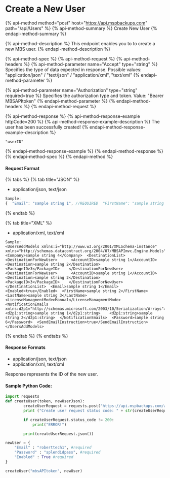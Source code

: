 # Create a New User

{% api-method method="post" host="https://api.mspbackups.com" path="/api/Users" %}
{% api-method-summary %}
Create New User
{% endapi-method-summary %}

{% api-method-description %}
This endpoint enables you to to create a new MBS user.
{% endapi-method-description %}

{% api-method-spec %}
{% api-method-request %}
{% api-method-headers %}
{% api-method-parameter name="Accept" type="string" %}
Specifies the type of data expected in response. Possible values:  "application/json" / "text/json" / "application/xml", "text/xml"
{% endapi-method-parameter %}

{% api-method-parameter name="Authorization" type="string" required=true %}
Specifies the authorization type and token. Value: "Bearer  MBSAPItoken"
{% endapi-method-parameter %}
{% endapi-method-headers %}
{% endapi-method-request %}

{% api-method-response %}
{% api-method-response-example httpCode=200 %}
{% api-method-response-example-description %}
The user has been successfully created!
{% endapi-method-response-example-description %}

```
"userID"
```
{% endapi-method-response-example %}
{% endapi-method-response %}
{% endapi-method-spec %}
{% endapi-method %}

#### Request Format

{% tabs %}
{% tab title="JSON" %}
* application/json, text/json

```javascript
Sample:
{  "Email": "sample string 1", //REQUIRED  "FirstName": "sample string 2",  "LastName": "sample string 3",  "NotificationEmails": [    "sample string 1",    "sample string 2"  ],  "Company": "sample string 4",  "Enabled": true, //REQUIRED  "Password": "sample string 6", //REQUIRED  "DestinationList": [    {      "AccountID": "sample string 1",      "Destination": "sample string 2",      "PackageID": 3    },    {      "AccountID": "sample string 1",      "Destination": "sample string 2",      "PackageID": 3    }  ],  "SendEmailInstruction": true,  "LicenseManagmentMode": 0}
```
{% endtab %}

{% tab title="XML" %}
* application/xml, text/xml

```markup
Sample:
<UsersAddModels xmlns:i="http://www.w3.org/2001/XMLSchema-instance" xmlns="http://schemas.datacontract.org/2004/07/MBSAPImvc.Engine.Models">  <Company>sample string 4</Company>  <DestinationList>    <DestinationForNewUser>      <AccountID>sample string 1</AccountID>      <Destination>sample string 2</Destination>      <PackageID>3</PackageID>    </DestinationForNewUser>    <DestinationForNewUser>      <AccountID>sample string 1</AccountID>      <Destination>sample string 2</Destination>      <PackageID>3</PackageID>    </DestinationForNewUser>  </DestinationList>  <Email>sample string 1</Email>  <Enabled>true</Enabled>  <FirstName>sample string 2</FirstName>  <LastName>sample string 3</LastName>  <LicenseManagmentMode>Manual</LicenseManagmentMode>  <NotificationEmails xmlns:d2p1="http://schemas.microsoft.com/2003/10/Serialization/Arrays">    <d2p1:string>sample string 1</d2p1:string>    <d2p1:string>sample string 2</d2p1:string>  </NotificationEmails>  <Password>sample string 6</Password>  <SendEmailInstruction>true</SendEmailInstruction></UsersAddModels>
```
{% endtab %}
{% endtabs %}

#### Response Formats

* application/json, text/json
* application/xml, text/xml

Response represents the ID of the new user.

#### Sample Python Code:

```python
import requests
def createUser(token, newUserJson):
		createUserRequest = requests.post('https://api.mspbackups.com/api/Users', json = newUserJson, headers = {"Accept" : "application/json", "Authorization": "Bearer " + token})
		print ("Create user request status code: " + str(createUserRequest.status_code) + "\n")

		if createUserRequest.status_code != 200:
			print("ERROR!")

		print(createUserRequest.json())

newUser = {
 	"Email" : "roberttech1", #required
 	"Password" : "splendidpass", #required
 	"Enabled" : True #required
}

createUser("mbsAPItoken", newUser)
```

